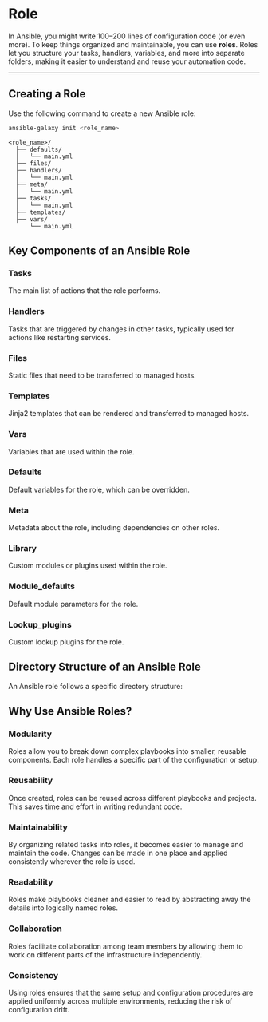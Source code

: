 
# Role

In Ansible, you might write 100–200 lines of configuration code (or even more). To keep things organized and maintainable, you can use **roles**. Roles let you structure your tasks, handlers, variables, and more into separate folders, making it easier to understand and reuse your automation code.

---

## Creating a Role

Use the following command to create a new Ansible role:

```bash
ansible-galaxy init <role_name>
```
```
<role_name>/
  ├── defaults/
  │   └── main.yml
  ├── files/
  ├── handlers/
  │   └── main.yml
  ├── meta/
  │   └── main.yml
  ├── tasks/
  │   └── main.yml
  ├── templates/
  ├── vars/
      └── main.yml
```

## Key Components of an Ansible Role

### Tasks
The main list of actions that the role performs.

### Handlers
Tasks that are triggered by changes in other tasks, typically used for actions like restarting services.

### Files
Static files that need to be transferred to managed hosts.

### Templates
Jinja2 templates that can be rendered and transferred to managed hosts.

### Vars
Variables that are used within the role.

### Defaults
Default variables for the role, which can be overridden.

### Meta
Metadata about the role, including dependencies on other roles.

### Library
Custom modules or plugins used within the role.

### Module_defaults
Default module parameters for the role.

### Lookup_plugins
Custom lookup plugins for the role.

## Directory Structure of an Ansible Role

An Ansible role follows a specific directory structure:



## Why Use Ansible Roles?

### Modularity
Roles allow you to break down complex playbooks into smaller, reusable components. 
Each role handles a specific part of the configuration or setup.

### Reusability
Once created, roles can be reused across different playbooks and projects. This saves time 
and effort in writing redundant code.

### Maintainability
By organizing related tasks into roles, it becomes easier to manage and maintain the code. 
Changes can be made in one place and applied consistently wherever the role is used.

### Readability
Roles make playbooks cleaner and easier to read by abstracting away the details into logically
named roles.

### Collaboration
Roles facilitate collaboration among team members by allowing them to work on different parts
of the infrastructure independently.

### Consistency
Using roles ensures that the same setup and configuration procedures are applied uniformly across
multiple environments, reducing the risk of configuration drift.